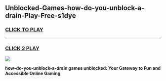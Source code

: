 
## Unblocked-Games-how-do-you-unblock-a-drain-Play-Free-s1dye
<h3>
<a href="https://premium76.site?title=how-do-you-unblock-a-drain&ref=18A1">CLICK TO PLAY</a></h3>
<hr>

<h3>
<a href="https://premium76.site?title=how-do-you-unblock-a-drain&ref=18A1">CLICK 2 PLAY</a>
  
</h3>

<a href="https://premium76.site?title=how-do-you-unblock-a-drain&ref=18A1"><img src="https://clearcache.store/games.png"></a>


**how-do-you-unblock-a-drain games unblocked: Your Gateway to Fun and Accessible Online Gaming**
